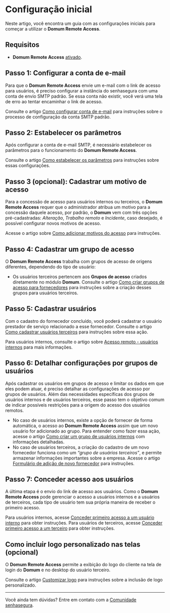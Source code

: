 # Configuração inicial

Neste artigo, você encontra um guia com as configurações iniciais para começar a utilizar o **Domum Remote Access**.

## **Requisitos**

- **Domum Remote Access** [ativado](/v3-33/docs/pt/domum-license-activation).

## Passo 1: Configurar a conta de e-mail

Para que o **Domum Remote Access** envie um e-mail com o link de acesso para usuários, é preciso configurar a instância do senhasegura com uma conta de envio SMTP padrão. Se essa conta não existir, você verá uma tela de erro ao tentar encaminhar o link de acesso.

Consulte o artigo [Como configurar conta de e-mail](/v3-33/docs/pt/administration-how-to-set-up-an-e-mail-account-for-notifications) para instruções sobre o processo de configuração da conta SMTP padrão.

## Passo 2: Estabelecer os parâmetros

Após configurar a conta de e-mail SMTP, é necessário estabelecer os parâmetros para o funcionamento do **Domum Remote Access**.

Consulte o artigo [Como estabelecer os parâmetros](/v3-33/docs/pt/domum-reference-settings-parameters) para instruções sobre essas configurações.

## Passo 3 (opcional): Cadastrar um motivo de acesso

Para a concessão de acesso para usuários internos ou terceiros, o **Domum Remote Access** requer que o administrador atribua um motivo para a concessão daquele acesso, por padrão, o **Domum** vem com três opções pré-cadastradas: *Alteração*, *Trabalho remoto* e *Incidente*, caso desejado, é possível configurar novos motivos de acesso.

Acesse o artigo sobre [Como adicionar motivos do acesso](/v3-33/docs/pt/domum-how-to-add-access-reasons) para instruções.

## Passo 4: Cadastrar um grupo de acesso

O **Domum Remote Access** trabalha com grupos de acesso de origens diferentes, dependendo do tipo de usuário:

- Os usuários terceiros pertencem aos **Grupos de acesso** criados diretamente no módulo **Domum**. Consulte o artigo [Como criar grupos de acesso para fornecedores](/v3-33/docs/pt/domum-create-access-group-for-vendor) para instruções sobre a criação desses grupos para usuários terceiros.

## Passo 5: Cadastrar usuários

Com o cadastro do fornecedor concluído, você poderá cadastrar o usuário prestador de serviço relacionado a esse fornecedor. Consulte o artigo [Como cadastrar usuários terceiros](/v3-33/docs/pt/domum-access-third) para instruções sobre essa ação.

Para usuários internos, consulte o artigo sobre [Acesso remoto - usuários internos](/v3-33/docs/pt/domum-access-employee) para mais informações.

## Passo 6: Detalhar configurações por grupos de usuários

Após cadastrar os usuários em grupos de acesso e limitar os dados em que eles podem atuar, é preciso detalhar as configurações de acesso por grupos de usuários. Além das necessidades específicas dos grupos de usuários internos e de usuários terceiros, esse passo tem o objetivo comum de indicar possíveis restrições para a origem do acesso dos usuários remotos.

- No caso de usuários internos, existe a opção de fornecer de forma automática, o acesso ao **Domum Remote Access** assim que um novo usuário for adicionado ao grupo. Para entender como fazer essa ação, acesse o artigo [Como criar um grupo de usuários internos](/v3-33/docs/pt/domum-dashboard-internal-users-groups) com informações detalhadas.
- No caso de usuários terceiros, a criação do cadastro de um novo fornecedor funciona como um *“grupo de usuários terceiros”*, e permite armazenar informações importantes sobre a empresa. Acesse o artigo [Formulário de adição de novo fornecedor](/v3-33/docs/pt/domum-create-access-group-for-vendor) para instruções.

## Passo 7: Conceder acesso aos usuários

A última etapa é o envio do link de acesso aos usuários. Como o **Domum Remote Access** pode gerenciar o acesso a usuários internos e a usuários de terceiros, cada tipo de usuário tem sua própria maneira de receber o primeiro acesso.

Para usuários internos, acesse [Conceder primeiro acesso a um usuário interno](/v3-33/docs/pt/domum-grant-employee-first-access) para obter instruções. Para usuários de terceiros, acesse [Conceder primeiro acesso a um terceiro](/v3-33/docs/pt/domum-grant-first-access-for-third-parties) para obter instruções.

## Como incluir logo personalizado nas telas (opcional)

O **Domum Remote Access** permite a exibição do logo do cliente na tela de login do **Domum** e no desktop do usuário terceiro.

Consulte o artigo [Customizar logo](https://docs.senhasegura.io/v3-30/docs/pt/administration-custom-logo) para instruções sobre a inclusão de logo personalizado.

---

Você ainda tem dúvidas? Entre em contato com a [Comunidade senhasegura](https://community.senhasegura.io/).